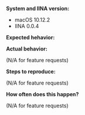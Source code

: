 **System and IINA version:**

- macOS 10.12.2
- IINA 0.0.4

**Expected hehavior:**



**Actual behavior:**

(N/A for feature requests)

**Steps to reproduce:**

(N/A for feature requests)

**How often does this happen?**

(N/A for feature requests)
